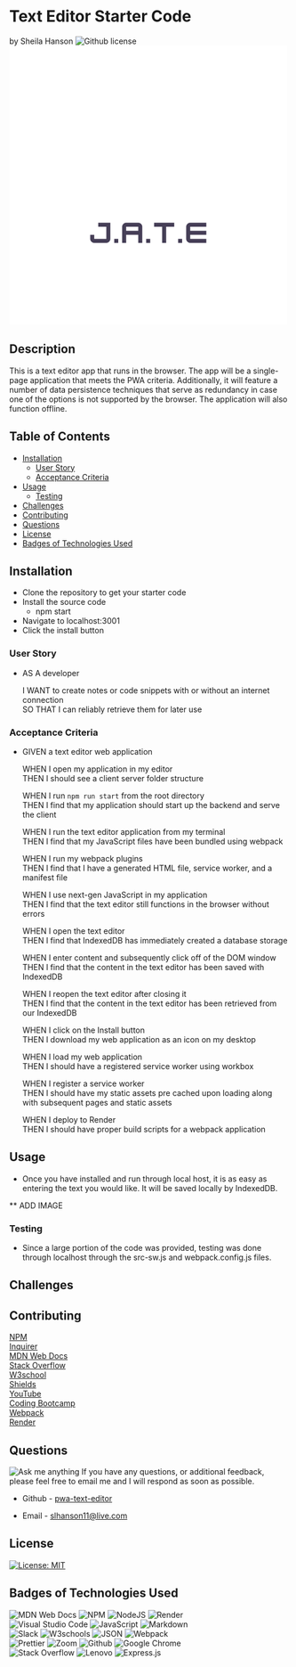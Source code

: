 # Text Editor Starter Code  <!-- omit from toc -->
by Sheila Hanson ![Github license](https://img.shields.io/badge/license-MIT-blue.svg)  
![alt text](Develop/client/src/images/logo.png)
## Description <!-- omit from toc -->
  This is a text editor app that runs in the browser. The app will be a single-page application that meets the PWA criteria. Additionally, it will feature a number of data persistence techniques that serve as redundancy in case one of the options is not supported by the browser. The application will also function offline.

## Table of Contents <!-- omit from toc -->
  
- [Installation](#installation)
  - [User Story](#user-story)
  - [Acceptance Criteria](#acceptance-criteria)
- [Usage](#usage)
  - [Testing](#testing)
- [Challenges](#challenges)
- [Contributing](#contributing)
- [Questions](#questions)
- [License](#license)
- [Badges of Technologies Used](#badges-of-technologies-used)
    

## Installation
- Clone the repository to get your starter code  
- Install the source code
  - npm start  
- Navigate to localhost:3001  
- Click the install button  
  
### User Story  
*  AS A developer  
  
    I WANT to create notes or code snippets with or without an internet connection  
    SO THAT I can reliably retrieve them for later use     
### Acceptance Criteria
* GIVEN a text editor web application  
  
    WHEN I open my application in my editor  
    THEN I should see a client server folder structure  

    WHEN I run `npm run start` from the root directory  
    THEN I find that my application should start up the backend and serve the client  

    WHEN I run the text editor application from my terminal  
    THEN I find that my JavaScript files have been bundled using webpack  
    
    WHEN I run my webpack plugins  
    THEN I find that I have a generated HTML file, service worker, and a manifest file  

    WHEN I use next-gen JavaScript in my application  
    THEN I find that the text editor still functions in the browser without errors  

    WHEN I open the text editor  
    THEN I find that IndexedDB has immediately created a database storage  

    WHEN I enter content and subsequently click off of the DOM window  
    THEN I find that the content in the text editor has been saved with IndexedDB  

    WHEN I reopen the text editor after closing it  
    THEN I find that the content in the text editor has been retrieved from our IndexedDB  

    WHEN I click on the Install button  
    THEN I download my web application as an icon on my desktop  

    WHEN I load my web application  
    THEN I should have a registered service worker using workbox  

    WHEN I register a service worker  
    THEN I should have my static assets pre cached upon loading along with subsequent pages and static assets  

    WHEN I deploy to Render  
    THEN I should have proper build scripts for a webpack application  

      
## Usage  
  - Once you have installed and run through local host, it is as easy as entering the text you would like. It will be saved locally by IndexedDB.  

  ** ADD IMAGE
  
### Testing  
- Since a large portion of the code was provided, testing was done through localhost through the src-sw.js and webpack.config.js files.

## Challenges  
 


## Contributing
[NPM](https://docs.npmjs.com/cli/v9/commands/npm-install)  
[Inquirer](https://www.npmjs.com/package/inquirer/v/8.2.4)  
[MDN Web Docs](https://developer.mozilla.org/en-US/docs/Web)    
[Stack Overflow](https://stackoverflow.com/?newreg=67d94556b887449fa2885dadf54a5439)   
[W3school](https://www.w3schools.com/)   
[Shields](https://shields.io/)    
[YouTube](https://youtube.com)  
[Coding Bootcamp](https://coding-boot-camp.github.io/full-stack/render/render-deployment-guide)  
[Webpack](https://webpack.js.org/guides/asset-management/)  
[Render](https://render.com/)  

## Questions
![Ask me anything](https://img.shields.io/badge/Ask%20me-anything-1abc9c.svg)
If you have any questions, or additional feedback, please feel free to email me and I will respond as soon as possible.
    
* Github -
[pwa-text-editor](https://github.com/Sheila-Ha/pwa-text-editor)

* Email -
slhanson11@live.com

## License 

[![License: MIT](https://img.shields.io/badge/License-MIT-yellow.svg)](https://opensource.org/licenses/MIT)



## Badges of Technologies Used
![MDN Web Docs](https://img.shields.io/badge/MDN_Web_Docs-black?style=for-the-badge&logo=mdnwebdocs&logoColor=white)  ![NPM](https://img.shields.io/badge/NPM-%23CB3837.svg?style=for-the-badge&logo=npm&logoColor=white)
![NodeJS](https://img.shields.io/badge/node.js-6DA55F?style=for-the-badge&logo=node.js&logoColor=white)  ![Render](https://img.shields.io/badge/Render-46E3B7?style=for-the-badge&logo=render&logoColor=white)  
![Visual Studio Code](https://img.shields.io/badge/Visual%20Studio%20Code-0078d7.svg?style=for-the-badge&logo=visual-studio-code&logoColor=white)
![JavaScript](https://img.shields.io/badge/javascript-%23323330.svg?style=for-the-badge&logo=javascript&logoColor=%23F7DF1E)  ![Markdown](https://img.shields.io/badge/markdown-%23000000.svg?style=for-the-badge&logo=markdown&logoColor=white)   
![Slack](https://img.shields.io/badge/Slack-4A154B?style=for-the-badge&logo=slack&logoColor=white)  ![W3schools](https://img.shields.io/badge/W3Schools-04AA6D?style=for-the-badge&logo=W3Schools&logoColor=white) ![JSON](https://img.shields.io/badge/json-5E5C5C?style=for-the-badge&logo=json&logoColor=red)  ![Webpack](https://img.shields.io/badge/Webpack-8DD6F9?style=for-the-badge&logo=Webpack&logoColor=white)  
![Prettier](https://img.shields.io/badge/prettier-1A2C34?style=for-the-badge&logo=prettier&logoColor=F7BA3E) ![Zoom](https://img.shields.io/badge/Zoom-2D8CFF?style=for-the-badge&logo=zoom&logoColor=white) ![Github](https://img.shields.io/badge/GitHub-100000?style=for-the-badge&logo=github&logoColor=white)  ![Google Chrome](https://img.shields.io/badge/Google_chrome-4285F4?style=for-the-badge&logo=Google-chrome&logoColor=white)  
![Stack Overflow](https://img.shields.io/badge/Stack_Overflow-FE7A16?style=for-the-badge&logo=stack-overflow&logoColor=white)  ![Lenovo](https://img.shields.io/badge/lenovo%20laptop-E2231A?style=for-the-badge&logo=lenovo&logoColor=white)  ![Express.js](https://img.shields.io/badge/express.js-%23404d59.svg?logo=express&logoColor=%2361DAFB)

